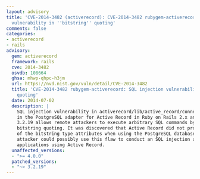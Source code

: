 ```yaml
---
layout: advisory
title: 'CVE-2014-3482 (activerecord): CVE-2014-3482 rubygem-activerecord: SQL injection
  vulnerability in ''bitstring'' quoting'
comments: false
categories:
- activerecord
- rails
advisory:
  gem: activerecord
  framework: rails
  cve: 2014-3482
  osvdb: 108664
  ghsa: mhwp-qhpc-h3jm
  url: https://nvd.nist.gov/vuln/detail/CVE-2014-3482
  title: 'CVE-2014-3482 rubygem-activerecord: SQL injection vulnerability in ''bitstring''
    quoting'
  date: 2014-07-02
  description: |
    SQL injection vulnerability in activerecord/lib/active_record/connection_adapters/postgresql_adapter.rb
    in the PostgreSQL adapter for Active Record in Ruby on Rails 2.x and 3.x before
    3.2.19 allows remote attackers to execute arbitrary SQL commands by leveraging improper
    bitstring quoting. It was discovered that Active Record did not properly quote values
    of the bitstring type attributes when using the PostgreSQL database adapter. A remote
    attacker could possibly use this flaw to conduct an SQL injection attack against
    applications using Active Record.
  unaffected_versions:
  - ">= 4.0.0"
  patched_versions:
  - "~> 3.2.19"
---
```

